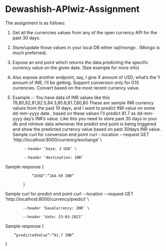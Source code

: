 # Dewashish-APIwiz-Assignment

The assignment is as follows:

1) Get all the currencies values from any of the open currency API for the past 30 days.
2) Store/update those values in your local DB either sql/mongo . (Mongo is much preferred).
3) Expose an end point which returns the data predicting the specific currency value on the given date. (See example for more info)
4) Also expose another endpoint, say, I give X amount of USD, what’s the Y amount of INR, I’ll be getting. Support conversion only for G10 currencies. Convert based on the most recent currency value.
5) Example :- 
You have data of INR values like this 79,80,82,81,82.5,84.3,85.6,81.7,80,80
These are sample INR currency values from the past 10 days, and I want to predict INR value on some dd-mm-yyyy date , based on these values I'll predict 81.7 as dd-mm-yyyy day’s INR’s value.
Like this you need to store past 30 days in your db and retrieve data whenever the predict end point is being triggered and show the predicted currency value based on past 30days INR value.
Sample curl for conversion end point 
			curl --location --request GET 'http://localhost:8000/currency/exchange’ \

			--header ‘base: 2 USD’ \

			--header ‘destination: INR’

Sample response 
			{

				“2USD”:”164.59 INR”

			}

Sample curl for predict end point
			curl --location --request GET 'http://localhost:8000/currency/predict’ \

			--header ‘baseCurrency: INR’ \

			--header ‘date: 23-03-2023’

Sample response 
	{

		“predictedValue”:”81.7 INR”

	}
